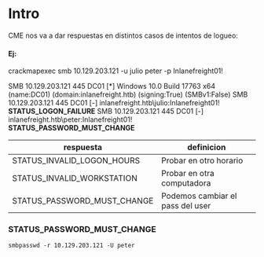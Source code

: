 # Intro

CME nos va a dar respuestas en distintos casos de intentos de logueo:

#### Ej:
crackmapexec smb 10.129.203.121 -u julio peter -p Inlanefreight01!

SMB         10.129.203.121  445    DC01             [*] Windows 10.0 Build 17763 x64 (name:DC01) (domain:inlanefreight.htb) (signing:True) (SMBv1:False)
SMB         10.129.203.121  445    DC01             [-] inlanefreight.htb\julio:Inlanefreight01! **STATUS_LOGON_FAILURE** 
SMB         10.129.203.121  445    DC01             [-] inlanefreight.htb\peter:Inlanefreight01! **STATUS_PASSWORD_MUST_CHANGE**


| respuesta | definicion |
|----|----|
|STATUS_INVALID_LOGON_HOURS | Probar en otro horario |
|STATUS_INVALID_WORKSTATION  |  Probar en otra computadora |
|STATUS_PASSWORD_MUST_CHANGE |  Podemos cambiar el pass del user|

### STATUS_PASSWORD_MUST_CHANGE

    smbpasswd -r 10.129.203.121 -U peter
